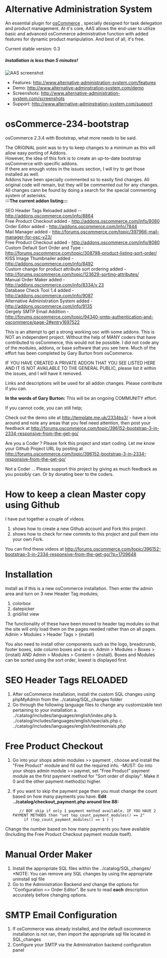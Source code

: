# Alternative Administration System

An essential plugin for <a href="http://www.oscommerce.com/">osCommerce</a> , specially designed for task delegation and product management. At it's core, AAS allows the end-user to utilize basic and advanced osCommerce administrative function with added features for dynamic product manipulation. And best of all, it's free.

Current stable version: 0.3

##### Installation is less than 5 minutes!

![AAS screenshot](http://www.alternative-administration-system.com/photos/screenshots/listing-products-ajax-edit-name.jpg)

* Features: http://www.alternative-administration-system.com/features
* Demo: http://www.alternative-adminstration-system.com/demo
* Screenshots: http://www.alternative-administration-system.com/screenshots
* Support: http://www.alternative-adminstration-system.com/support  

osCommerce-234-bootstrap
=========================

osCommerce 2.3.4 with Bootstrap, what more needs to be said.  

The ORIGINAL point was to try to keep changes to a minimum as this will allow easy porting of Addons.  
However, the idea of this fork is to create an up-to-date bootstrap osCommerce with specific addons.  
If there are enough votes in the issues section, I will try to get those installed as well.  
Addons have been specially commented so to easily find changes. All original code will remain, but they will be commented out for any changes.  
All changes cann be found by doing a search for the special commenting system of asterisks.  
__:::The current addon listing:::__  

SEO Header Tags Reloaded added -- http://addons.oscommerce.com/info/8864  
Free Product Checkout added - http://addons.oscommerce.com/info/8080  
Order Editor added - http://addons.oscommerce.com/info/7844  
Mail Manager added - http://forums.oscommerce.com/topic/397966-mail-manager-for-osc-v23/  
Free Product Checkout added - http://addons.oscommerce.com/info/8080  
Custom Default Sort Order and Type - http://forums.oscommerce.com/topic/308798-product-listing-sort-order/  
KISS Image Thumbnailer added - http://addons.oscommerce.com/info/8492  
Custom change for product attribute sort ordering added - http://forums.oscommerce.com/topic/123629-sorting-attributes/  
Manual Order Maker added - http://addons.oscommerce.com/info/8334/v,23  
Database Check Tool 1.4 added - http://addons.oscommerce.com/info/9087  
Alternative Administration System added - http://addons.oscommerce.com/info/9135  
Gergely SMTP Email Addition - http://forums.oscommerce.com/topic/94340-smtp-authentication-and-oscommerce/page-2#entry1697522  
  
This is an attempt to get a strong working osc with some addons. This is NOT an independent project. Without the help of MANY coders that have contributed to osCommerce, this would not be possible. I did not code any of the modules, addons, or base software that you see here. Much of the effort has been completed by Gary Burton from osCommerce.  
  
IF YOU HAVE CREATED A PRIVATE ADDON THAT YOU SEE LISTED HERE AND IT IS NOT AVAILABLE TO THE GENERAL PUBLIC, please list it within the issues, and I will have it removed.
  
Links and descriptions will be used for all addon changes. Please contribute if you can.

**In the words of Gary Burton:**
This will be an ongoing COMMUNITY effort.  

If you cannot code, you can still help;

Check out the demo site at http://template.me.uk/2334bs3/ - have a look around and note any areas that you feel need attention, then post your feedback at http://forums.oscommerce.com/topic/396152-bootstrap-3-in-2334-responsive-from-the-get-go/

Are you a Coder ?
Please fork this project and start coding.  Let me know your Github Project URL by posting at http://forums.oscommerce.com/topic/396152-bootstrap-3-in-2334-responsive-from-the-get-go/   

Not a Coder ...
Please support this project by giving as much feedback as you possibly can.  Or by donating beer to the coders.

How to keep a clean Master copy using Github
============================================

I have put together a couple of videos.
1.  shows how to create a new Github account and Fork this project.
2.  shows how to check for new commits to this project and pull them into your own Fork.

You can find these videos at http://forums.oscommerce.com/topic/396152-bootstrap-3-in-2334-responsive-from-the-get-go/?p=1709648


Installation
============

Install as if this is a new osCommerce installation.  Then enter the admin area and turn on 3 new Header Tag modules;

1.  colorbox
2.  datepicker
3.  grid/list view

The functionality of these have been moved to header tag modules so that the site will only load them on the pages needed rather than on all pages.  Admin > Modules > Header Tags > {install}

You also need to install other components such as the logo, breadcrumb, footer boxes, side column boxes and so on.  Admin > Modules > Boxes > {install} AND Admin > Modules > Content > {install}.  Boxes and Modules can be sorted using the sort order, lowest is displayed first.

SEO Header Tags RELOADED
========================
1. After osCommerce installation, install the custom SQL changes using phpMyAdmin from the ../catalog/SQL_changes folder
2. Go through the following language files to change any customizable text pertaining to your installation
	a. ../catalog/includes/languages/english/index.php
	b. ../catalog/includes/languages/english/specials.php
	c. ../catalog/includes/languages/english/testimonials.php
	
Free Product Checkout
=====================
1. Go into your shops admin modules >> payment , choose and install the "Free Product"  module and fill out the required info.
		-MUST: Go into your shops admin module >> paymet, set "Free Product" payment module as the first payment method for "Sort order of display". Make it 0 and the other payment method(s) higher.
2. If you want to skip the payment page then you must change the count based on how many payments you have. 
  **Edit ../catalog/checkout_payment.php around line 88:**
		  
		  // BOF skip if only 1 payment method available. IF YOU HAVE 2 PAYMENT METHODS then "set tep_count_payment_modules() == 2"
			if (tep_count_payment_modules() == 1 ) {

Change the number based on how many payments you have available (Including the Free Product Checkout payment module itself).

Manual Order Maker
==================
1. Install the appropriate SQL files within the ../catalog/SQL_changes/
				*NOTE: You can remove any SQL changes by using the appropriate uninstall sql file
2. Go to the Administration Backend and change the options for "Configuration >> Order Editor". Be sure to read **each** description accurately before changing options.

SMTP Email Configuration
========================
1. If osCommerce was already installed, and the default oscommerce installation is not ran, then import the appropriate sql file located in SQL_changes
2. Configure your SMTP via the Administration backend configuration panel
